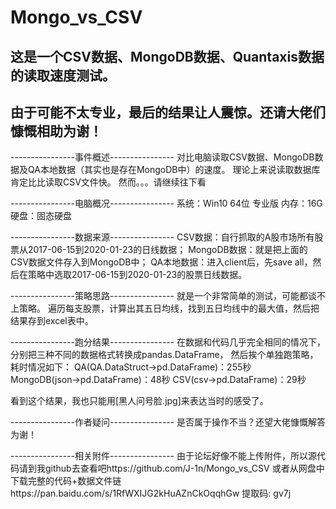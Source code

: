 # Mongo_vs_CSV
## 这是一个CSV数据、MongoDB数据、Quantaxis数据的读取速度测试。
## 由于可能不太专业，最后的结果让人震惊。还请大佬们慷慨相助为谢！

----------------事件概述----------------
对比电脑读取CSV数据、MongoDB数据及QA本地数据（其实也是存在MongoDB中）的速度。
理论上来说读取数据库肯定比比读取CSV文件快。
然而。。。请继续往下看

----------------电脑概况----------------
系统：Win10 64位 专业版
内存：16G
硬盘：固态硬盘

----------------数据来源----------------
CSV数据：自行抓取的A股市场所有股票从2017-06-15到2020-01-23的日线数据；
MongoDB数据：就是把上面的CSV数据文件存入到MongoDB中；
QA本地数据：进入client后，先save all，然后在策略中选取2017-06-15到2020-01-23的股票日线数据。

----------------策略思路----------------
就是一个非常简单的测试，可能都谈不上策略。
遍历每支股票，计算出其五日均线，找到五日均线中的最大值，然后把结果存到excel表中。

----------------跑分结果----------------
在数据和代码几乎完全相同的情况下，分别把三种不同的数据格式转换成pandas.DataFrame，
然后挨个单独跑策略，耗时情况如下：
QA(QA.DataStruct→pd.DataFrame)：255秒
MongoDB(json→pd.DataFrame)：48秒
CSV(csv→pd.DataFrame)：29秒

看到这个结果，我也只能用[黑人问号脸.jpg]来表达当时的感受了。

----------------作者疑问----------------
是否属于操作不当？还望大佬慷慨解答为谢！

----------------相关附件----------------
由于论坛好像不能上传附件，所以源代码请到我github去查看吧https://github.com/J-1n/Mongo_vs_CSV
或者从网盘中下载完整的代码+数据文件链https://pan.baidu.com/s/1RfWXIJG2kHuAZnCkOqqhGw 提取码: gv7j

